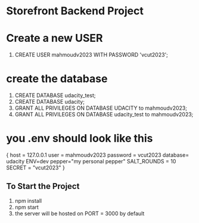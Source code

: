 # Storefront Backend Project

# Create a new USER

1. CREATE USER mahmoudv2023 WITH PASSWORD 'vcut2023';

# create the database

1. CREATE DATABASE udacity_test;
2. CREATE DATABASE udacity;
3. GRANT ALL PRIVILEGES ON DATABASE UDACITY to mahmoudv2023;
4. GRANT ALL PRIVILEGES ON DATABASE udacity_test to mahmoudv2023;


# you .env should look like this
{
    host = 127.0.0.1
    user = mahmoudv2023
    password = vcut2023
    database= udacity
    ENV=dev
    pepper="my personal pepper"
    SALT_ROUNDS = 10
    SECRET = "vcut2023"
}

## To Start the Project
1. npm install
2. npm start
3. the server will be hosted on PORT = 3000 by default

